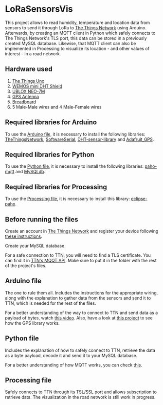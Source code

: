 # LoRaSensorsVis
This project allows to read humidity, temperature and location data from sensors to send it through LoRa to [The Things Network](https://www.thethingsnetwork.org) using Arduino. Afterwards, by creating an MQTT client in Python which safely connects to The Things Network's TLS port, this data can be stored in a previously created MySQL database. Likewise, that MQTT client can also be implemented in Processing to visualize its location - and other values of interest - in a road network.

## **Hardware used**
1. [The Things Uno](https://www.thethingsnetwork.org/docs/devices/uno/)
2. [WEMOS mini DHT Shield](https://hobbycomponents.com/shields/868-wemos-d1-mini-dht-temphum-shield)
3. [UBLOX NEO-7M](https://www.u-blox.com/en/product/neo-7-series)
4. [GPS Antenna](https://www.adafruit.com/product/960)
5. [Breadboard](https://learn.sparkfun.com/tutorials/how-to-use-a-breadboard)
6. 5 Male-Male wires and 4 Male-Female wires

## **Required libraries for Arduino**
To use the [Arduino file](https://github.com/JesusGarcia98/LoRaNode/blob/master/LoRaNode.ino), it is necessary to install the following libraries: [TheThingsNetwork](https://github.com/TheThingsNetwork/arduino-device-lib), [SoftwareSerial](https://www.robot-r-us.com/e/995-softwareserial.html), [DHT-sensor-library](https://github.com/adafruit/DHT-sensor-library) and [Adafruit_GPS](https://github.com/adafruit/Adafruit_GPS).

## **Required libraries for Python**
To use the [Python file](https://github.com/JesusGarcia98/LoRaNode/blob/master/MQTT.py), it is necessary to install the following libraries: [paho-mqtt](https://pypi.org/project/paho-mqtt/) and [MySQLdb](https://stackoverflow.com/questions/25865270/how-to-install-python-mysqldb-module-using-pip).

## **Required libraries for Processing**
To use the [Processing file](https://github.com/JesusGarcia98/LoRaNode/blob/master/MQTT/MQTT.pde), it is necessary to install this library: [eclipse-paho](https://www.eclipse.org/paho/downloads.php).

## **Before running the files**
Create an account in [The Things Network](https://www.thethingsnetwork.org) and register your device following [these instructions](https://www.youtube.com/watch?v=28Fh5OF8ev0).

Create your MySQL database.

For a safe connection to TTN, you will need to find a TLS certificate. You can find it in [TTN's MQQT API](https://www.thethingsnetwork.org/docs/applications/mqtt/api.html). Make sure to put it in the folder with the rest of the project's files.

## **Arduino file**
The one to rule them all. Includes the instructions for the appropriate wiring, along with the explanation to gather data from the sensors and send it to TTN, which is needed for the rest of the files.

For a better understanding of the way to connect to TTN and send data as a payload of bytes, watch [this video](https://www.youtube.com/watch?v=-VaW9bBVrYM&t=62s). Also, have a look at [this project](https://learn.adafruit.com/adafruit-ultimate-gps?view=all) to see how the GPS library works.

## **Python file**
Includes the explanation of how to safely connect to TTN, retrieve the data as a byte payload, decode it and send it to your MySQL database.

For a better understanding of how MQTT works, you can check [this](https://www.hivemq.com/mqtt/).

## **Processing file**
Safely connects to TTN through its TSL/SSL port and allows subscription to retrieve data. The visualization in the road network is still work in progress.
